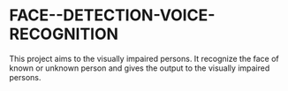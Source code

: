 # FACE--DETECTION-VOICE-RECOGNITION
This project aims to the visually impaired persons. It recognize the face of known or unknown person and gives the output to the visually impaired persons.
